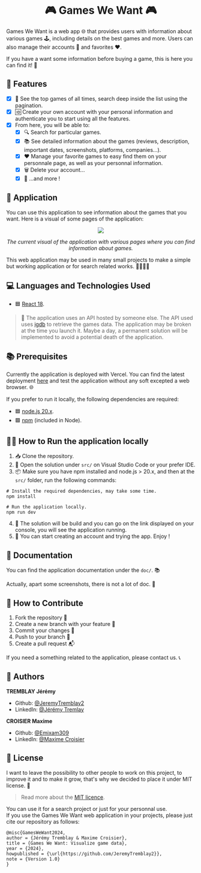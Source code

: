 <h1 align="center"> 🎮 Games We Want 🎮 </h1>

Games We Want is a web app 🌐 that provides users with information about various games 🕹️, including details on the best games and more. Users can also manage their accounts 👥 and favorites ❤️.

If you have a want some information before buying a game, this is here you can find it! 🧐

## 🚀 Features

- [x] 👀 See the top games of all times, search deep inside the list using the pagination.
- [x] 🆔 Create your own account with your personal information and authenticate you to start using all the features.  
- [x] From here, you will be able to: 
  - [x] 🔍 Search for particular games.
  - [x] 📚 See detailed information about the games (reviews, description, important dates, screenshots, platforms, companies...).
  - [x] ❤️ Manage your favorite games to easy find them on your personnale page, as well as your personnal information.
  - [x] 🗑️ Delete your account...
  - [x] 🎉 ...and more !

## 📱 Application

You can use this application to see information about the games that you want. Here is a visual of some pages of the application: 

<p align="center">
    <img src="./doc/images/video_games_we_want.gif"/>
</p>
<p align="center" text>
    <i>
        The current visual of the application with various pages where you can find information about games.
    </i>
</p>

This web application may be used in many small projects to make a simple but working application or for search related works. 🕵️‍♀️🕵️‍♂️

## 💻 Languages and Technologies Used

* 🟦 [React 18](https://fr.legacy.reactjs.org/).

> 🚧 The application uses an API hosted by someone else. The API used uses [igdb](https://www.igdb.com/) to retrieve the games data. The application may be broken at the time you launch it. Maybe a day, a permanent solution will be implemented to avoid a potential death of the application.

## 📚 Prerequisites

Currently the application is deployed with Vercel. You can find the latest deployment [here](https://games-we-want.vercel.app/) and test the application without any soft excepted a web browser. 🌐

If you prefer to run it locally, the following dependencies are required:

* 🟦 [node.js 20.x](https://nodejs.org/en).
* 🟩 [npm](https://nodejs.org/en) (included in Node).

## 🏃‍♂️ How to Run the application locally

1. 📥 Clone the repository.
2. 📁 Open the solution under `src/` on Visual Studio Code or your prefer IDE.
3. 📦 Make sure you have npm installed and node.js > 20.x, and then at the `src/` folder, run the following commands:

```shell
# Install the required dependencies, may take some time.
npm install

# Run the application locally.
npm run dev
```

4. 🚀 The solution will be build and you can go on the link displayed on your console, you will see the application running.
5. 🌟 You can start creating an account and trying the app. Enjoy !

## 📖 Documentation

You can find the application documentation under the `doc/`. 📚

Actually, apart some screenshots, there is not a lot of doc. 📸

## 🤝 How to Contribute

1. Fork the repository 🍴
2. Create a new branch with your feature 🌿
3. Commit your changes 💾
4. Push to your branch 🚀
5. Create a pull request 📬

If you need a something related to the application, please contact us. 📞

## 👥 Authors

**TREMBLAY Jérémy**

* Github: [@JeremyTremblay2](https://github.com/JeremyTremblay2)
* LinkedIn: [@Jérémy Tremlay](https://fr.linkedin.com/in/j%C3%A9r%C3%A9my-tremblay2)

**CROISIER Maxime**

* Github: [@Emixam309](https://github.com/Emixam309)
* LinkedIn: [@Maxime Croisier](https://www.linkedin.com/in/maxime-croisier-425131220/)

## 📝 License

I want to leave the possibility to other people to work on this project, to improve it and to make it grow, that's why we decided to place it under MIT license. 📜

> Read more about the [MIT licence](https://opensource.org/licenses/MIT).

You can use it for a search project or just for your personnal use.  
If you use the Games We Want web application in your projects, please just cite our repository as follows:

```
@misc{GamesWeWant2024,
author = {Jérémy Tremblay & Maxime Croisier},
title = {Games We Want: Visualize game data},
year = {2024},
howpublished = {\url{https://github.com/JeremyTremblay2}},
note = {Version 1.0}
}
```
